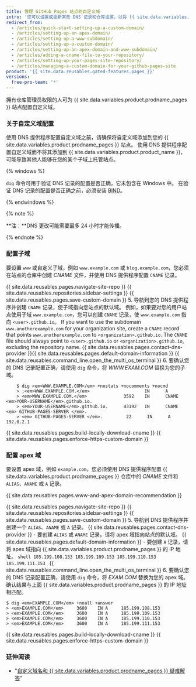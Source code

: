 ```yaml
---
title: 管理 GitHub Pages 站点的自定义域
intro: '您可以设置或更新某些 DNS 记录和仓库设置，以将 {{ site.data.variables.product.prodname_pages }} 站点的默认域指向自定义域。'
redirect_from:
  - /articles/quick-start-setting-up-a-custom-domain/
  - /articles/setting-up-an-apex-domain/
  - /articles/setting-up-a-www-subdomain/
  - /articles/setting-up-a-custom-domain/
  - /articles/setting-up-an-apex-domain-and-www-subdomain/
  - /articles/adding-a-cname-file-to-your-repository/
  - /articles/setting-up-your-pages-site-repository/
  - /articles/managing-a-custom-domain-for-your-github-pages-site
product: '{{ site.data.reusables.gated-features.pages }}'
versions:
  free-pro-team: '*'
---
```


拥有仓库管理员权限的人可为 {{ site.data.variables.product.prodname_pages }} 站点配置自定义域。

### 关于自定义域配置

使用 DNS 提供程序配置自定义域之前，请确保将自定义域添加到您的 {{ site.data.variables.product.prodname_pages }} 站点。 使用 DNS 提供程序配置自定义域而不将其添加到 {{ site.data.variables.product.product_name }}，可能导致其他人能够在您的某个子域上托管站点。

{% windows %}

`dig` 命令可用于验证 DNS 记录的配置是否正确，它未包含在 Windows 中。 在验证 DNS 记录的配置是否正确之前，必须安装 [BIND](https://www.isc.org/bind/)。

{% endwindows %}

{% note %}

**注：**DNS 更改可能需要最多 24 小时才能传播。

{% endnote %}

### 配置子域

要设置 `www` 或自定义子域，例如 `www.example.com` 或 `blog.example.com`，您必须在站点的仓库中创建 _CNAME_ 文件，并使用 DNS 提供程序配置 `CNAME` 记录。

{{ site.data.reusables.pages.navigate-site-repo }}
{{ site.data.reusables.repositories.sidebar-settings }}
{{ site.data.reusables.pages.save-custom-domain }}
5. 导航到您的 DNS 提供程序并创建 `CNAME` 记录，使子域指向您站点的默认域。 例如，如果要对您的用户站点使用子域 `www.example.com`，您可以创建 `CNAME` 记录，使 `www.example.com` 指向 `<user>.github.io`。 If you want to use the subdomain `www.anotherexample.com` for your organization site, create a `CNAME` record that points `www.anotherexample.com` to `<organization>.github.io`. The `CNAME` file should always point to `<user>.github.io` or `<organization>.github.io`, excluding the repository name. {{ site.data.reusables.pages.contact-dns-provider }}{{ site.data.reusables.pages.default-domain-information }}
{{ site.data.reusables.command_line.open_the_multi_os_terminal }}
6. 要确认您的 DNS 记录配置正确，请使用 `dig` 命令，将 _WWW.EXAM.COM_ 替换为您的子域。
```shell
    $ dig <em>WWW.EXAMPLE.COM</em> +nostats +nocomments +nocmd
    > ;<em>WWW.EXAMPLE.COM.</em>                     IN      A
    > <em>WWW.EXAMPLE.COM.</em>              3592    IN      CNAME   <em>YOUR-USERNAME</em>.github.io.
    > <em>YOUR-USERNAME</em>.github.io.      43192   IN      CNAME   <em> GITHUB-PAGES-SERVER </em>.
    > <em> GITHUB-PAGES-SERVER </em>.         22      IN      A       192.0.2.1
```
{{ site.data.reusables.pages.build-locally-download-cname }}
{{ site.data.reusables.pages.enforce-https-custom-domain }}

### 配置 apex 域

要设置 apex 域，例如 `example.com`，您必须使用 DNS 提供程序配置 {{ site.data.variables.product.prodname_pages }} 仓库中的 _CNAME_ 文件和 `ALIAS`、`ANAME` 或 `A` 记录。

{{ site.data.reusables.pages.www-and-apex-domain-recommendation }}

{{ site.data.reusables.pages.navigate-site-repo }}
{{ site.data.reusables.repositories.sidebar-settings }}
{{ site.data.reusables.pages.save-custom-domain }}
5. 导航到 DNS 提供程序并创建一个 `ALIAS`、`ANAME` 或 `A` 记录。 {{ site.data.reusables.pages.contact-dns-provider }}
    - 要创建 `ALIAS` 或 `ANAME` 记录，请将 apex 域指向站点的默认域。 {{ site.data.reusables.pages.default-domain-information }}
    - 要创建 `A` 记录，请将 apex 域指向 {{ site.data.variables.product.prodname_pages }} 的 IP 地址。
      ```shell
      185.199.108.153
      185.199.109.153
      185.199.110.153
      185.199.111.153
      ```
{{ site.data.reusables.command_line.open_the_multi_os_terminal }}
6. 要确认您的 DNS 记录配置正确，请使用 `dig` 命令，将 _EXAM.COM_ 替换为您的 apex 域。 确认结果与上面 {{ site.data.variables.product.prodname_pages }} 的 IP 地址相匹配。
  ```shell
  $ dig <em>EXAMPLE.COM</em> +noall +answer
  > <em>EXAMPLE.COM</em>     3600    IN A     185.199.108.153
  > <em>EXAMPLE.COM</em>     3600    IN A     185.199.109.153
  > <em>EXAMPLE.COM</em>     3600    IN A     185.199.110.153
  > <em>EXAMPLE.COM</em>     3600    IN A     185.199.111.153
  ```
{{ site.data.reusables.pages.build-locally-download-cname }}
{{ site.data.reusables.pages.enforce-https-custom-domain }}

### 延伸阅读

- "[自定义域名和 {{ site.data.variables.product.prodname_pages }} 疑难解答](/articles/troubleshooting-custom-domains-and-github-pages)"
